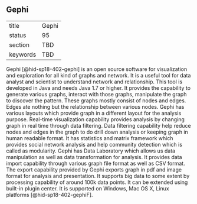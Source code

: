 ## Gephi


|          |       |
| -------- | ----- |
| title    | Gephi |
| status   | 95    |
| section  | TBD   |
| keywords | TBD   |



Gephi [@hid-sp18-402-gephi] is an open source software for visualization
and exploration for all kind of graphs and network. It is a useful tool
for data analyst and scientist to understand network and relationship.
This tool is developed in Java and needs Java 1.7 or higher. It provides
the capability to generate various graphs, interact with those graphs,
manipulate the graph to discover the pattern. These graphs mostly
consist of nodes and edges. Edges ate nothing but the relationship
between various nodes. Gephi has various layouts which provide graph in
a different layout for the analysis purpose. Real-time visualization
capability provides analysis by changing graph in real time through data
filtering. Data filtering capability help reduce nodes and edges in the
graph to do drill down analysis or keeping graph in human readable
format. It has statistics and matrix framework which provides social
network analysis and help community detection which is called as
modularity. Gephi has Data Laboratory which allows us data manipulation
as well as data transformation for analysis. It provides data import
capability through various graph file format as well as CSV format. The
export capability provided by Gephi exports graph in pdf and image
format for analysis and presentation. It supports big data to some
extent by processing capability of around 100k data points. It can be
extended using built-in plugin center. It is supported on Windows, Mac
OS X, Linux platforms [@hid-sp18-402-gephiF].
